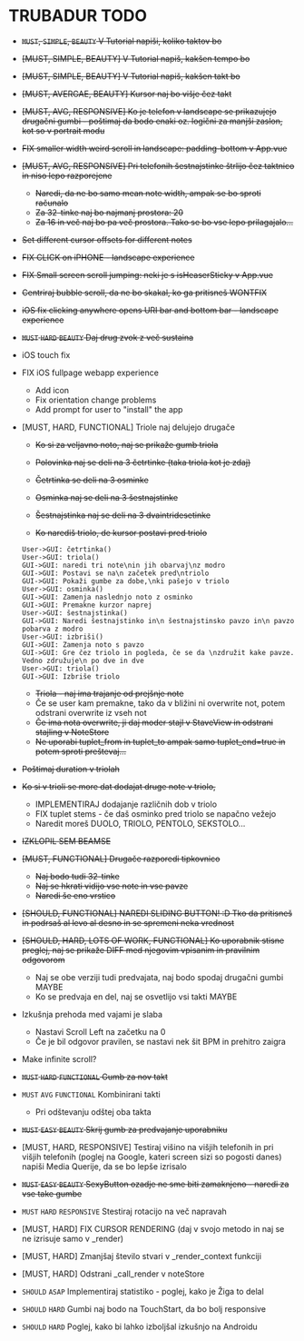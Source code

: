 # TRUBADUR TODO



- ~~`MUST`, `SIMPLE`, `BEAUTY` V Tutorial napiši, koliko taktov bo~~
- ~~[MUST, SIMPLE, BEAUTY] V Tutorial napiš, kakšen tempo bo~~
- ~~[MUST, SIMPLE, BEAUTY] V Tutorial napiš, kakšen takt bo~~
- ~~[MUST, AVERGAE, BEAUTY] Kursor naj bo višje čez takt~~
- ~~[MUST, AVG, RESPONSIVE] Ko je telefon v landscape se prikazujejo drugačni gumbi - poštimaj da bodo enaki oz. logični za manjši zaslon, kot so v portrait modu~~
- ~~FIX smaller width weird scroll in landscape: padding-bottom v App.vue~~
- ~~[MUST, AVG, RESPONSIVE] Pri telefonih šestnajstinke štrlijo čez taktnico in niso lepo razporejene~~
    - ~~Naredi, da ne bo samo mean note width, ampak se bo sproti računalo~~
    - ~~Za 32-tinke naj bo najmanj prostora: 20~~
    - ~~Za 16 in več naj bo pa več prostora. Tako se bo vse lepo prilagajalo...~~
- ~~Set different cursor offsets for different notes~~

- ~~FIX CLICK on iPHONE - landscape experience~~

- ~~FIX Small screen scroll jumping: neki je s isHeaserSticky v App.vue~~
- ~~Centriraj bubble scroll, da ne bo skakal, ko ga pritisneš WONTFIX~~

- ~~iOS fix clicking anywhere opens URI bar and bottom bar - landscape experience~~

- ~~`MUST` `HARD` `BEAUTY` Daj drug zvok z več sustaina~~



- iOS touch fix



- FIX iOS fullpage webapp experience
    - Add icon
    - Fix orientation change problems
    - Add prompt for user to "install" the app



- [MUST, HARD, FUNCTIONAL] Triole naj delujejo drugače

    - ~~Ko si za veljavno noto, naj se prikaže gumb triola~~

    - ~~Polovinka naj se deli na 3 četrtinke (taka triola kot je zdaj)~~
    - ~~Četrtinka se deli na 3 osminke~~
    - ~~Osminka naj se deli na 3 šestnajstinke~~
    - ~~Šestnajstinka naj se deli na 3 dvaintridesetinke~~
    - ~~Ko narediš triolo, de kursor postavi pred triolo~~

    ```sequence
    User->GUI: četrtinka()
    User->GUI: triola()
    GUI->GUI: naredi tri note\nin jih obarvaj\nz modro
    GUI->GUI: Postavi se na\n začetek pred\ntriolo
    GUI->GUI: Pokaži gumbe za dobe,\nki pašejo v triolo
    User->GUI: osminka()
    GUI->GUI: Zamenja naslednjo noto z osminko
    GUI->GUI: Premakne kurzor naprej
    User->GUI: šestnajstinka()
    GUI->GUI: Naredi šestnajstinko in\n šestnajstinsko pavzo in\n pavzo pobarva z modro
    User->GUI: izbriši()
    GUI->GUI: Zamenja noto s pavzo
    GUI->GUI: Gre čez triolo in pogleda, če se da \nzdružit kake pavze. Vedno združuje\n po dve in dve
    User->GUI: triola()
    GUI->GUI: Izbriše triolo
    
    ```

    - ~~Triola - naj ima trajanje od prejšnje note~~
    - Če se user kam premakne, tako da v bližini ni overwrite not, potem odstrani overwrite iz vseh not
    - ~~Če ima nota overwrite, ji daj moder stajl v StaveView in odstrani stajling v NoteStore~~
    - ~~Ne uporabi tuplet_from in tuplet_to ampak samo tuplet_end=true in potem sproti preštevaj...~~
- ~~Poštimaj duration v triolah~~
  
- ~~Ko si v trioli se more dat dodajat druge note v triolo,~~
    - IMPLEMENTIRAJ dodajanje različnih dob v triolo
    - FIX tuplet stems - če daš osminko pred triolo se napačno vežejo 
    - Naredit moreš DUOLO, TRIOLO, PENTOLO, SEKSTOLO...



- ~~IZKLOPIL SEM BEAMSE~~

- ~~[MUST, FUNCTIONAL] Drugače razporedi tipkovnico~~

    - ~~Naj bodo tudi 32-tinke~~
    - ~~Naj se hkrati vidijo vse note in vse pavze~~
    - ~~Naredi še eno vrstico~~

    

- ~~[SHOULD, FUNCTIONAL] NAREDI SLIDING BUTTON! :D Tko da pritisneš in podrsaš al levo al desno in se spremeni neka vrednost~~

      

- ~~[SHOULD, HARD, LOTS OF WORK, FUNCTIONAL] Ko uporabnik stisne preglej, naj se prikaže DIFF med njegovim vpisanim in pravilnim odgovorom~~

    - Naj se obe verziji tudi predvajata, naj bodo spodaj drugačni gumbi MAYBE
    - Ko se predvaja en del, naj se osvetlijo vsi takti MAYBE



- Izkušnja prehoda med vajami je slaba
    - Nastavi Scroll Left na začetku na 0
    - Če je bil odgovor pravilen, se nastavi nek šit BPM in prehitro zaigra



- Make infinite scroll?

- ~~`MUST` `HARD` `FUNCTIONAL` Gumb za nov takt~~



- `MUST` `AVG` `FUNCTIONAL` Kombinirani takti 
    - Pri odštevanju odštej oba takta



- ~~`MUST` `EASY` `BEAUTY` Skrij gumb za  predvajanje uporabniku~~

    

- [MUST, HARD, RESPONSIVE] Testiraj višino na višjih telefonih in pri višjih telefonih (poglej na Google, kateri screen sizi so pogosti danes) napiši Media Querije, da se bo lepše izrisalo

- ~~`MUST` `EASY` `BEAUTY` SexyButton ozadje ne sme biti zamaknjeno - naredi za vse take gumbe~~

- `MUST` `HARD` `RESPONSIVE` Stestiraj rotacijo na več napravah



- [MUST, HARD] FIX CURSOR RENDERING (daj v svojo metodo in naj se ne izrisuje samo v _render)
- [MUST, HARD] Zmanjšaj število stvari v _render_context funkciji
- [MUST, HARD] Odstrani _call_render v noteStore



- `SHOULD` `ASAP` Implementiraj statistiko - poglej, kako je Žiga to delal



- `SHOULD` `HARD` Gumbi naj bodo na TouchStart, da bo bolj responsive
- `SHOULD` `HARD` Poglej, kako bi lahko izboljšal izkušnjo na Androidu